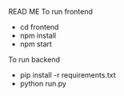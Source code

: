 READ ME
To run frontend

- cd frontend
- npm install
- npm start

To run backend

- pip install -r requirements.txt
- python run.py
